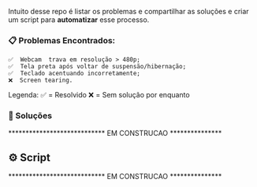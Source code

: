 
Intuito desse repo é listar os problemas e compartilhar as soluções e criar um script para **automatizar** esse processo.


### 📋 Problemas Encontrados:

    ✅  Webcam  trava em resolução > 480p;
    ✅  Tela preta após voltar de suspensão/hibernação;
    ✅  Teclado acentuando incorretamente;
    ❌  Screen tearing.

Legenda:
✅ =  Resolvido
❌  =  Sem solução por enquanto


### 🔧 Soluções

**************************** EM CONSTRUCAO ***************


## ⚙️ Script
**************************** EM CONSTRUCAO ***************

